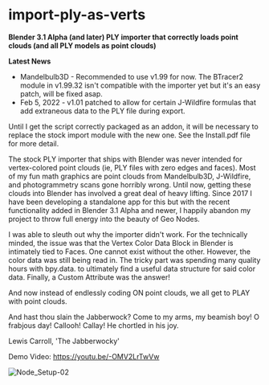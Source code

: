 # import-ply-as-verts
<strong>Blender 3.1 Alpha (and later) PLY importer that correctly loads point clouds (and all PLY models as point clouds)</strong>

<b>Latest News</b>

* Mandelbulb3D - Recommended to use v1.99 for now.  The BTracer2 module in v1.99.32 isn't compatible with the importer yet but it's an easy patch, will be fixed asap.
* Feb 5, 2022 - v1.01 patched to allow for certain J-Wildfire formulas that add extraneous data to the PLY file during export.

Until I get the script correctly packaged as an addon, it will be necessary to replace the stock import module with the new one.  See the Install.pdf file for more detail.

The stock PLY importer that ships with Blender was never intended for vertex-colored point clouds (ie, PLY files with zero edges and faces). Most of my fun math graphics are point clouds from Mandelbulb3D, J-Wildfire, and photogrammetry scans gone horribly wrong. Until now, getting these clouds into Blender has involved a great deal of heavy lifting.
Since 2017 I have been developing a standalone app for this but with the recent functionality added in Blender 3.1 Alpha and newer, I happily abandon my project to throw full energy into the beauty of Geo Nodes.

I was able to sleuth out why the importer didn't work.  For the technically minded, the issue was that the Vertex Color Data Block in Blender is intimately tied to Faces.  One cannot exist without the other.  However, the color data was still being read in.  The tricky part was spending many quality hours with bpy.data. <autocomplete> to ultimately find a useful data structure for said color data.  Finally, a Custom Attribute was the answer!  
  
And now instead of endlessly coding ON point clouds, we all get to PLAY with point clouds. 

  
And hast thou slain the Jabberwock?
Come to my arms, my beamish boy!
O frabjous day! Callooh! Callay!
He chortled in his joy.

Lewis Carroll, 'The Jabberwocky'

  
  Demo Video: https://youtu.be/-OMV2LrTwVw


![Node_Setup-02](https://user-images.githubusercontent.com/24717972/152528698-3be48667-570c-4ab4-bbf7-75773cbd3582.jpg)
